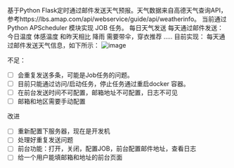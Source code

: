 基于Python Flask定时通过邮件发送天气预报。天气数据来自高德天气查询API，参考https://lbs.amap.com/api/webservice/guide/api/weatherinfo。
当前通过 Python APScheduler 模块实现 JOB 任务。
每日天气发送
每天通过邮件发送：
今日温度
体感温度
和昨天相比
降雨
需要带伞，穿衣推荐
…..
目前实现：
每天通过邮件发送天气信息，如下所示：
![image](https://github.com/JoeyShelby/EMAIL_WEATHER/assets/57031953/93bdc7ac-7824-4be5-aa79-a808a1ab10e2)

不足：
- [ ] 会重复发送多条，可能是Job任务的问题。
- [ ] 目前只能通过访问/启动任务，停止任务通过重启docker 容器。
- [ ] 在前台发送时间不可配置，邮箱地址不可配置，日志不可见
- [ ] 邮箱和地区需要手动配置

改进
- [ ] 重新配置下服务器，现在是开发机
- [ ] 处理好重复发送问题
- [ ] 前台功能：打开，关闭，配置JOB，前台配置邮件地址，查看日志
- [ ] 给一个用户能填邮箱和地址的前台页面
